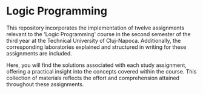 # Logic Programming
This repository incorporates the implementation of twelve assignments relevant to the 'Logic Programming' course in the second semester of the third year at the Technical University of Cluj-Napoca. Additionally, the corresponding laboratories explained and structured in writing for these assignments are included.

Here, you will find the solutions associated with each study assignment, offering a practical insight into the concepts covered within the course. This collection of materials reflects the effort and comprehension attained throughout these assignments.
